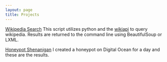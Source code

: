 ```yaml
---
layout: page
title: Projects
---
```


[Wikipedia Search](https://github.com/bryceandress/Projects/blob/master/pyhton_projects/wikipediaSearch)
This script utilizes python and the [wikiapi](https://github.com/richardasaurus/wiki-api) to query wikipedia. Results are returned to the command line using BeautifulSoup or LXML.

[Honeypot Shenanigan](https://bryceandress.github.io/2016/02/25/HoneyPotShenagnigans/)
I created a honeypot on Digital Ocean for a day and these are the
results.
